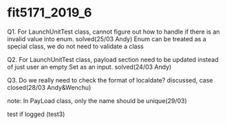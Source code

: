 # fit5171_2019_6
Q1. For LaunchUnitTest class, cannot figure out how to handle if there is an invalid value into enum.
solved(25/03 Andy)
Enum can be treated as a special class, we do not need to validate a class

Q2. For LaunchUnitTest class, payload section need to be updated instead of just user an empty Set<String> as an input.
solved(24/03 Andy)

Q3. Do we really need to check the format of localdate?
discussed, case closed(28/03 Andy&Wenchu)

note: In PayLoad class, only the name should be unique(29/03)

test if logged (test3)
